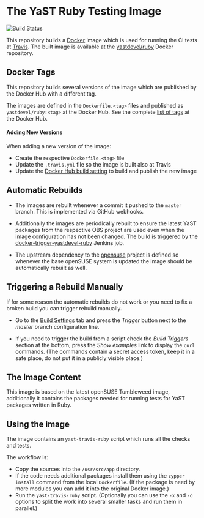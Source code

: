 # The YaST Ruby Testing Image

[![Build Status](https://travis-ci.org/yast/docker-yast-ruby.svg?branch=master)](https://travis-ci.org/yast/docker-yast-ruby)

This repository builds a [Docker](https://www.docker.com/) image which is used
for running the CI tests at [Travis](https://travis-ci.org/).
The built image is available at the [yastdevel/ruby](
https://hub.docker.com/r/yastdevel/ruby/) Docker repository.

## Docker Tags

This repository builds several versions of the image which are published
by the Docker Hub with a different tag.

The images are defined in the `Dockerfile.<tag>` files and published as
`yastdevel/ruby:<tag>` at the Docker Hub. See the complete [list of tags](
https://hub.docker.com/r/yastdevel/ruby/tags/) at the Docker Hub.

#### Adding New Versions

When adding a new version of the image:

- Create the respective `Dockerfile.<tag>` file
- Update the `.travis.yml` file so the image is built also at Travis
- Update the [Docker Hub build setting](
  https://hub.docker.com/r/yastdevel/ruby/~/settings/automated-builds/) to
  build and publish the new image

## Automatic Rebuilds

- The images are rebuilt whenever a commit it pushed to the `master` branch.
  This is implemented via GitHub webhooks.

- Additionally the images are periodically rebuilt to ensure the latest YaST
  packages from the respective  OBS project are used even when the image
  configuration has not been changed.
  The build is triggered by the [docker-trigger-yastdevel-ruby](
  https://ci.opensuse.org/view/Yast/job/docker-trigger-yastdevel-ruby/)
  Jenkins job.

- The upstream dependency to the [opensuse](https://hub.docker.com/_/opensuse/)
  project is defined so whenever the base openSUSE system is updated the image
  should be automatically rebuilt as well.

## Triggering a Rebuild Manually

If for some reason the automatic rebuilds do not work or you need to fix
a broken build you can trigger rebuild manually.

- Go to the [Build Settings](
https://hub.docker.com/r/yastdevel/ruby/~/settings/automated-builds/) tab
and press the *Trigger* button next to the *master* branch configuration line.

- If you need to trigger the build from a script check the *Build Triggers*
section at the bottom, press the *Show examples* link to display the `curl`
commands. (The commands contain a secret access token, keep it in a safe place,
do not put it in a publicly visible place.)

## The Image Content

This image is based on the latest openSUSE Tumbleweed image, additionally
it contains the packages needed for running tests for YaST packages written
in Ruby.

## Using the image

The image contains an `yast-travis-ruby` script which runs all the checks and tests.

The workflow is:

- Copy the sources into the `/usr/src/app` directory.
- If the code needs additional packages install them using the `zypper install`
  command from the local `Dockerfile`. (If the package is need by more modules
  you can add it into the original Docker image.)
- Run the `yast-travis-ruby` script. (Optionally you can use the `-x` and `-o`
  options to split the work into several smaller tasks and run them in parallel.)

